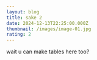 ```yaml
---
layout: blog
title: sake 2
date: 2024-12-13T22:25:00.000Z
thumbnail: /images/image-01.jpg
rating: 2
---
```

wait u can make tables here too?

